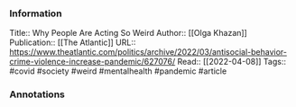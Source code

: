 
### Information
Title:: Why People Are Acting So Weird
Author:: [[Olga Khazan]]
Publication:: [[The Atlantic]]
URL:: https://www.theatlantic.com/politics/archive/2022/03/antisocial-behavior-crime-violence-increase-pandemic/627076/
Read:: [[2022-04-08]]
Tags:: #covid #society #weird #mentalhealth #pandemic 
#article

### Annotations
